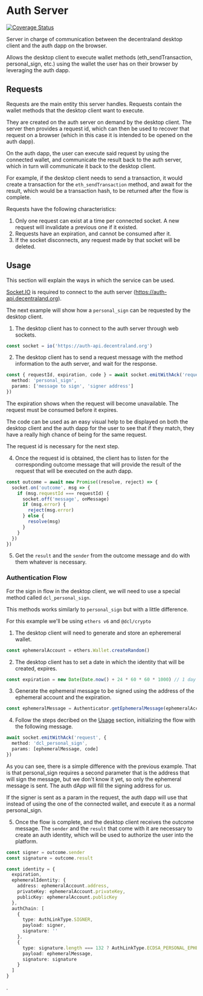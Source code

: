 # Auth Server

[![Coverage Status](https://coveralls.io/repos/github/decentraland/auth-server/badge.svg?branch=main)](https://coveralls.io/github/decentraland/auth-server?branch=main)

Server in charge of communication between the decentraland desktop client and the auth dapp on the browser.

Allows the desktop client to execute wallet methods (eth_sendTransaction, personal_sign, etc.) using the wallet the user has on their browser by leveraging the auth dapp.

## Requests

Requests are the main entity this server handles. Requests contain the wallet methods that the desktop client want to execute.

They are created on the auth server on demand by the desktop client. The server then provides a request id, which can then be used to recover that request on a browser (which in this case it is intended to be opened on the auth dapp).

On the auth dapp, the user can execute said request by using the connected wallet, and communicate the result back to the auth server, which in turn will communicate it back to the desktop client.

For example, if the desktop client needs to send a transaction, it would create a transaction for the `eth_sendTransaction` method, and await for the result, which would be a transaction hash, to be returned after the flow is complete.

Requests have the following characteristics:

1. Only one request can exist at a time per connected socket. A new request will invalidate a previous one if it existed.
2. Requests have an expiration, and cannot be consumed after it.
3. If the socket disconnects, any request made by that socket will be deleted.

## Usage

This section will explain the ways in which the service can be used.

[Socket.IO](https://socket.io/) is required to connect to the auth server (https://auth-api.decentraland.org).

The next example will show how a `personal_sign` can be requested by the desktop client.

1. The desktop client has to connect to the auth server through web sockets.

```ts
const socket = io('https://auth-api.decentraland.org')
```

2. The desktop client has to send a request message with the method information to the auth server, and wait for the response.

```ts
const { requestId, expiration, code } = await socket.emitWithAck('request', {
  method: 'personal_sign',
  params: ['message to sign', 'signer address']
})
```

The expiration shows when the request will become unavailable. The request must be consumed before it expires.

The code can be used as an easy visual help to be displayed on both the desktop client and the auth dapp for the user to see that if they match, they have a really high chance of being for the same request.

The request id is necessary for the next step.

4. Once the request id is obtained, the client has to listen for the corresponding outcome message that will provide the result of the request that will be executed on the auth dapp.

```ts
const outcome = await new Promise((resolve, reject) => {
  socket.on('outcome', msg => {
    if (msg.requestId === requestId) {
      socket.off('message', onMessage)
      if (msg.error) {
        reject(msg.error)
      } else {
        resolve(msg)
      }
    }
  })
})
```

5. Get the `result` and the `sender` from the outcome message and do with them whatever is necessary.

### Authentication Flow

For the sign in flow in the desktop client, we will need to use a special method called `dcl_personal_sign`.

This methods works similarly to `personal_sign` but with a little difference.

For this example we'll be using `ethers v6` and `@dcl/crypto`

1. The desktop client will need to generate and store an epheremeral wallet.

```ts
const ephemeralAccount = ethers.Wallet.createRandom()
```

2. The desktop client has to set a date in which the identity that will be created, expires.

```ts
const expiration = new Date(Date.now() + 24 * 60 * 60 * 1000) // 1 day in the future as an example.
```

3. Generate the ephemeral message to be signed using the address of the ephemeral account and the expiration.

```ts
const ephemeralMessage = Authenticator.getEphemeralMessage(ephemeralAccount.address, expiration)
```

4. Follow the steps decribed on the [Usage](#usage) section, initializing the flow with the following message.

```ts
await socket.emitWithAck('request', {
  method: 'dcl_personal_sign',
  params: [ephemeralMessage, code]
})
```

As you can see, there is a simple difference with the previous example. That is that personal_sign requires a second parameter that is the address that will sign the message, but we don't know it yet, so only the ephemeral message is sent. The auth dApp will fill the signing address for us.

If the signer is sent as a param in the request, the auth dapp will use that instead of using the one of the connected wallet, and execute it as a normal personal_sign.

5. Once the flow is complete, and the desktop client receives the outcome message. The `sender` and the `result` that come with it are necessary to create an auth identity, which will be used to authorize the user into the platform.

```ts
const signer = outcome.sender
const signature = outcome.result

const identity = {
  expiration,
  ephemeralIdentity: {
    address: ephemeralAccount.address,
    privateKey: ephemeralAccount.privateKey,
    publicKey: ephemeralAccount.publicKey
  },
  authChain: [
    {
      type: AuthLinkType.SIGNER,
      payload: signer,
      signature: ''
    },
    {
      type: signature.length === 132 ? AuthLinkType.ECDSA_PERSONAL_EPHEMERAL : AuthLinkType.ECDSA_EIP_1654_EPHEMERAL,
      payload: ephemeralMessage,
      signature: signature
    }
  ]
}
```
.
